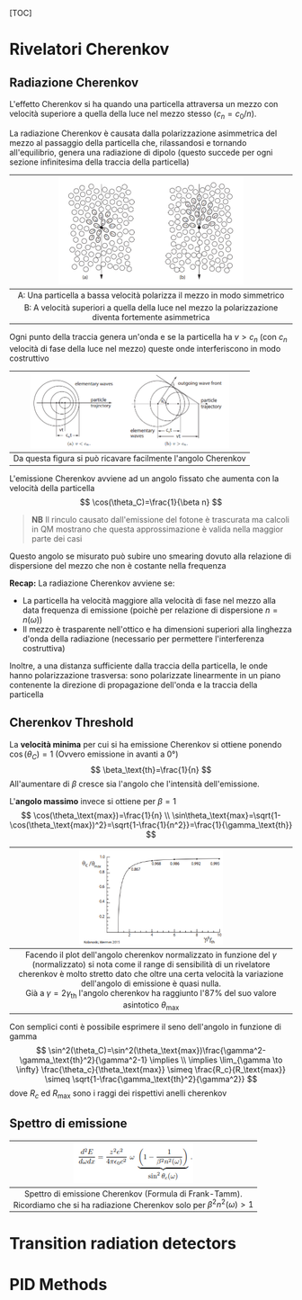 [TOC]

# Rivelatori Cherenkov

## Radiazione Cherenkov 

L'effetto Cherenkov si ha quando una particella attraversa un mezzo con velocità superiore a quella della luce nel mezzo stesso ($c_n=c_0/n$).

La radiazione Cherenkov è causata dalla polarizzazione asimmetrica del mezzo al passaggio della particella che, rilassandosi e tornando all'equilibrio, genera una radiazione di dipolo (questo succede per ogni sezione infinitesima della traccia della particella)

| <img src="images/Particle_identification/image-20220316192558631.png" alt="image-20220316192558631" style="zoom:50%;" /> |
| :----------------------------------------------------------: |
| A: Una particella a bassa velocità polarizza il mezzo in modo simmetrico |
| B: A velocità superiori a quella della luce nel mezzo la polarizzazione diventa fortemente asimmetrica |

Ogni punto della traccia genera un'onda e se la particella ha $v>c_n$ (con $c_n$ velocità di fase della luce nel mezzo) queste onde interferiscono in modo costruttivo

| <img src="images/Particle_identification/image-20220316193152123.png" alt="image-20220316193152123" style="zoom:50%;" /> |
| :----------------------------------------------------------: |
| Da questa figura si può ricavare facilmente l'angolo Cherenkov |

L'emissione Cherenkov avviene ad un angolo fissato che aumenta con la velocità della particella
$$
\cos(\theta_C)=\frac{1}{\beta n}
$$

> **NB** Il rinculo causato dall'emissione del fotone è trascurata ma calcoli in QM mostrano che questa approssimazione è valida nella maggior parte dei casi

Questo angolo se misurato può subire uno smearing dovuto alla relazione di dispersione del mezzo che non è costante nella frequenza

**Recap:** La radiazione Cherenkov avviene se:

- La particella ha velocità maggiore alla velocità di fase nel mezzo alla data frequenza di emissione (poichè per relazione di dispersione $n=n(\omega)$)
- Il mezzo è trasparente nell'ottico e ha dimensioni superiori alla linghezza d'onda della radiazione (necessario per permettere l'interferenza costruttiva)

Inoltre, a una distanza sufficiente dalla traccia della particella, le onde hanno polarizzazione trasversa: sono polarizzate linearmente in un piano contenente la direzione di propagazione dell'onda e la traccia della particella

## Cherenkov Threshold

La **velocità minima** per cui si ha emissione Cherenkov si ottiene ponendo $\cos(\theta_C)=1$ (Ovvero emissione in avanti a $0°$)
$$
\beta_\text{th}=\frac{1}{n}
$$
All'aumentare di $\beta$ cresce sia l'angolo che l'intensità dell'emissione.

L'**angolo massimo** invece si ottiene per $\beta=1$
$$
\cos(\theta_\text{max})=\frac{1}{n}
\\
\sin\theta_\text{max}=\sqrt{1-\cos(\theta_\text{max})^2}=\sqrt{1-\frac{1}{n^2}}=\frac{1}{\gamma_\text{th}}
$$

| <img src="images/Particle_identification/image-20220317114142322.png" alt="image-20220317114142322" style="zoom:67%;" /> |
| :----------------------------------------------------------: |
| Facendo il plot dell'angolo cherenkov normalizzato in funzione del $\gamma$ (normalizzato) si nota come il range di sensibilità di un rivelatore cherenkov è molto stretto dato che oltre una certa velocità la variazione dell'angolo di emissione è quasi nulla.<br />Già a $\gamma=2 \gamma_\text{th}$ l'angolo cherenkov ha raggiunto l'87% del suo valore asintotico $\theta_\text{max}$ |

Con semplici conti è possibile esprimere il seno dell'angolo in funzione di gamma
$$
\sin^2(\theta_C)=\sin^2(\theta_\text{max})\frac{\gamma^2-\gamma_\text{th}^2}{\gamma^2-1} \implies
\\
\implies \lim_{\gamma \to \infty} \frac{\theta_c}{\theta_\text{max}} \simeq \frac{R_c}{R_\text{max}} \simeq \sqrt{1-\frac{\gamma_\text{th}^2}{\gamma^2}}
$$
dove $R_c$ ed $R_\text{max}$ sono i raggi dei rispettivi anelli cherenkov

## Spettro di emissione

| ![image-20220317120219225](images/Particle_identification/image-20220317120219225.png) |
| :----------------------------------------------------------: |
| Spettro di emissione Cherenkov (Formula di Frank-Tamm).<br />Ricordiamo che si ha radiazione Cherenkov solo per $\beta^2 n^2(\omega)>1$ |



# Transition radiation detectors



# PID Methods

